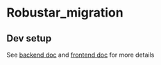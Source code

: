 # Robustar_migration



## Dev setup 

 See [backend doc](./back-end/README.md) and [frontend doc](./front-end/README.md) for more details

